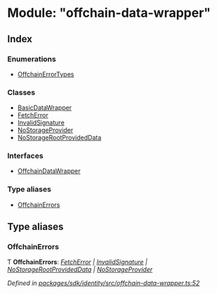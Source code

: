# Module: "offchain-data-wrapper"

## Index

### Enumerations

* [OffchainErrorTypes](../enums/_offchain_data_wrapper_.offchainerrortypes.md)

### Classes

* [BasicDataWrapper](../classes/_offchain_data_wrapper_.basicdatawrapper.md)
* [FetchError](../classes/_offchain_data_wrapper_.fetcherror.md)
* [InvalidSignature](../classes/_offchain_data_wrapper_.invalidsignature.md)
* [NoStorageProvider](../classes/_offchain_data_wrapper_.nostorageprovider.md)
* [NoStorageRootProvidedData](../classes/_offchain_data_wrapper_.nostoragerootprovideddata.md)

### Interfaces

* [OffchainDataWrapper](../interfaces/_offchain_data_wrapper_.offchaindatawrapper.md)

### Type aliases

* [OffchainErrors](_offchain_data_wrapper_.md#offchainerrors)

## Type aliases

###  OffchainErrors

Ƭ **OffchainErrors**: *[FetchError](../classes/_offchain_data_wrapper_.fetcherror.md) | [InvalidSignature](../classes/_offchain_data_wrapper_.invalidsignature.md) | [NoStorageRootProvidedData](../classes/_offchain_data_wrapper_.nostoragerootprovideddata.md) | [NoStorageProvider](../classes/_offchain_data_wrapper_.nostorageprovider.md)*

*Defined in [packages/sdk/identity/src/offchain-data-wrapper.ts:52](https://github.com/celo-org/celo-monorepo/blob/master/packages/sdk/identity/src/offchain-data-wrapper.ts#L52)*
